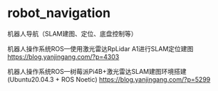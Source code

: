 # robot_navigation
机器人导航（SLAM建图、定位、底盘控制等）

机器人操作系统ROS—使用激光雷达RpLidar A1进行SLAM定位建图
https://blog.yanjingang.com/?p=4303

机器人操作系统ROS—树莓派Pi4B+激光雷达SLAM建图环境搭建(Ubuntu20.04.3 + ROS Noetic)
https://blog.yanjingang.com/?p=5299

